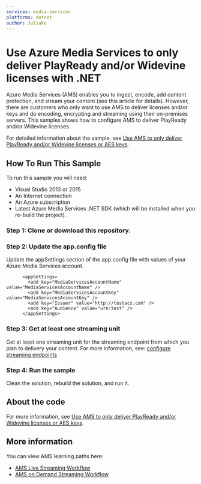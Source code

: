 ```yaml
---
services: media-services
platforms: dotnet
author: Juliako
---
```


# Use Azure Media Services to only deliver PlayReady and/or Widevine licenses with .NET

Azure Media Services (AMS) enables you to ingest, encode, add content protection, and stream your content (see this article for details). However, there are customers who only want to use AMS to deliver licenses and/or keys and do encoding, encrypting and streaming using their on-premises servers. This samples shows how to configure AMS to deliver PlayReady and/or Widevine licenses.

For detailed information about the sample, see [Use AMS to only deliver PlayReady and/or Widevine licenses or AES keys](http://azure.microsoft.com/documentation/articles/media-services-deliver-keys-and-licenses/).

## How To Run This Sample

To run this sample you will need:

- Visual Studio 2013 or 2015
- An Internet connection
- An Azure subscription
- Latest Azure Media Services .NET SDK (which will be installed when you re-build the project).

### Step 1:  Clone or download this repository.

### Step 2: Update the app.config file

Update the appSettings section of the app.config file with values of your Azure Media Services account.

		  <appSettings>
		    <add key="MediaServicesAccountName" value="MediaServicesAccountName" />
		    <add key="MediaServicesAccountKey" value="MediaServicesAccountKey" />
		    <add key="Issuer" value="http://testacs.com" />
		    <add key="Audience" value="urn:test" />
		  </appSettings>
		  
### Step 3: Get at least one streaming unit

Get at least one streaming unit for the streaming endpoint from which you plan to delivery your content. For more information, see: [configure streaming endpoints](http://azure.microsoft.com/documentation/articles/media-services-dotnet-get-started/#configure-streaming-endpoint-using-the-portal)

### Step 4:  Run the sample

Clean the solution, rebuild the solution, and run it. 


## About the code

For more information, see  [Use AMS to only deliver PlayReady and/or Widevine licenses or AES keys](http://azure.microsoft.com/documentation/articles/media-services-deliver-keys-and-licenses/).

## More information

You can view AMS learning paths here:

- [AMS Live Streaming Workflow](http://azure.microsoft.com/documentation/learning-paths/media-services-streaming-live/)
- [AMS on Demand Streaming Workflow](http://azure.microsoft.com/documentation/learning-paths/media-services-streaming-on-demand/)
